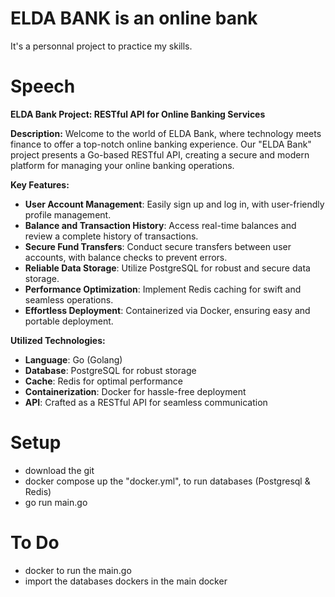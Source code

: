 # ELDA BANK is an online bank
It's a personnal project to practice my skills.
# Speech
**ELDA Bank Project: RESTful API for Online Banking Services**

**Description:**
Welcome to the world of ELDA Bank, where technology meets finance to offer a top-notch online banking experience. Our "ELDA Bank" project presents a Go-based RESTful API, creating a secure and modern platform for managing your online banking operations.

**Key Features:**
- **User Account Management**: Easily sign up and log in, with user-friendly profile management.
- **Balance and Transaction History**: Access real-time balances and review a complete history of transactions.
- **Secure Fund Transfers**: Conduct secure transfers between user accounts, with balance checks to prevent errors.
- **Reliable Data Storage**: Utilize PostgreSQL for robust and secure data storage.
- **Performance Optimization**: Implement Redis caching for swift and seamless operations.
- **Effortless Deployment**: Containerized via Docker, ensuring easy and portable deployment.

**Utilized Technologies:**
- **Language**: Go (Golang)
- **Database**: PostgreSQL for robust storage
- **Cache**: Redis for optimal performance
- **Containerization**: Docker for hassle-free deployment
- **API**: Crafted as a RESTful API for seamless communication

# Setup 
- download the git
- docker compose up the "docker.yml", to run databases (Postgresql & Redis)
- go run main.go

# To Do
- docker to run the main.go
- import the databases dockers in the main docker
